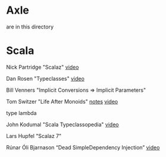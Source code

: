 
Axle
====

are in this directory

Scala
=====

Nick Partridge "Scalaz" [video](http://vimeo.com/10482466)

Dan Rosen "Typeclasses" [video](http://www.youtube.com/watch?v=sVMES4RZF-8)

Bill Venners "Implicit Conversions => Implicit Parameters"

Tom Switzer "Life After Monoids" [notes](TomSwitzerLifeAfterMonoids.sc) [video](http://www.youtube.com/watch?v=xO9AoZNSOH4)

type lambda

John Kodumal "Scala Typeclassopedia" [video](http://www.youtube.com/watch?v=IMGCDph1fNY)

Lars Hupfel "Scalaz 7"

Rúnar Óli Bjarnason “Dead SimpleDependency Injection” [video](http://www.youtube.com/watch?v=ZasXwtTRkio)
